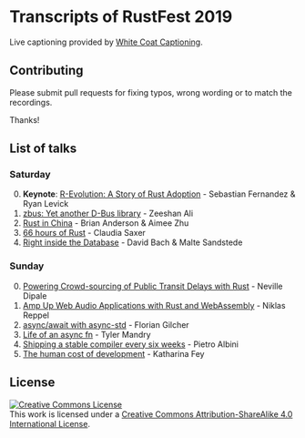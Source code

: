 # Transcripts of RustFest 2019

Live captioning provided by [White Coat Captioning](https://whitecoatcaptioning.com/).

## Contributing

Please submit pull requests for fixing typos, wrong wording or to match the recordings.

Thanks!

## List of talks

### Saturday

0. **Keynote**: [R-Evolution: A Story of Rust Adoption](talks/01-Sebastian-Fernandez-Ryan-Levick.md) - Sebastian Fernandez & Ryan Levick
0. [zbus: Yet another D-Bus library](talks/02-Zeeshan-Ali.md) - Zeeshan Ali
0. [Rust in China](talks/03-Brian-Anderson-Aimee-Zhu.md) - Brian Anderson & Aimee Zhu
0. [66 hours of Rust](talks/04-Claudia-Saxer.md) - Claudia Saxer
0. [Right inside the Database](talks/05-David-Bach-Malte-Sandstede.md) - David Bach & Malte Sandstede

### Sunday

0. [Powering Crowd-sourcing of Public Transit Delays with Rust](talks/06-Neville-Dipale.md) - Neville Dipale
0. [Amp Up Web Audio Applications with Rust and WebAssembly](talks/07-Niklas-Reppel.md) - Niklas Reppel
0. [async/await with async-std](talks/08-Florian-Gilcher.md) - Florian Gilcher
0. [Life of an async fn](talks/09-Tyler-Mandry.md) - Tyler Mandry
0. [Shipping a stable compiler every six weeks](talks/10-Pietro-Albini.md) - Pietro Albini
0. [The human cost of development](talks/11-Katharina-Fey-md) - Katharina Fey

## License

<a rel="license" href="http://creativecommons.org/licenses/by-sa/4.0/"><img alt="Creative Commons License" style="border-width:0" src="https://i.creativecommons.org/l/by-sa/4.0/80x15.png" /></a><br />This work is licensed under a <a rel="license" href="http://creativecommons.org/licenses/by-sa/4.0/">Creative Commons Attribution-ShareAlike 4.0 International License</a>.
